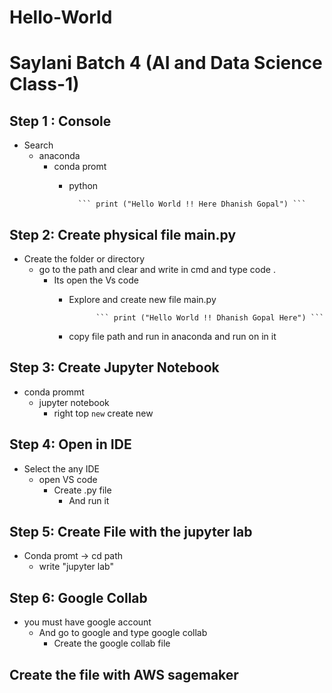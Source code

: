 # Hello-World
# Saylani Batch 4 (AI and Data Science Class-1)

## Step 1 : Console
* Search
    * anaconda 
        * conda promt
            * python

                    ``` print ("Hello World !! Here Dhanish Gopal") ```


## Step 2: Create physical file main.py
* Create the folder or directory
    *  go to the path and clear and write in cmd and type code .
        * Its open the Vs code
            * Explore and create new file main.py
                                
                        ``` print ("Hello World !! Dhanish Gopal Here") ```
            
            * copy file path  and run in anaconda and run on in it 


## Step 3: Create Jupyter Notebook
* conda prommt
    * jupyter notebook
        * right top ```new``` create new 


## Step 4: Open in IDE 
* Select the any IDE 
    * open VS code 
        * Create .py file
            * And run it


## Step 5: Create File with the jupyter lab
* Conda promt -> cd path
    * write "jupyter lab" 


## Step 6: Google Collab
* you must have google account
    * And go to google and type google collab
        * Create the google collab file 



## Create the file with AWS sagemaker 
